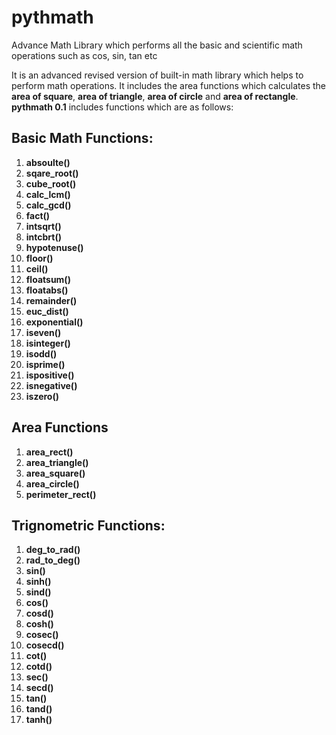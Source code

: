 # pythmath
Advance Math Library which performs all the basic and scientific math operations such as cos, sin, tan etc

It is an advanced revised version of built-in math library which helps to perform math operations. It includes the area functions which calculates the **area of square**, **area of triangle**, **area of circle** and **area of rectangle**. **pythmath 0.1** includes functions which are as follows:

## Basic Math Functions:
1) **absoulte()**
2) **sqare_root()**
3) **cube_root()**
4) **calc_lcm()**
5) **calc_gcd()**
6) **fact()**
7) **intsqrt()**
8) **intcbrt()**
9) **hypotenuse()**
10) **floor()**
11) **ceil()**
12) **floatsum()**
13) **floatabs()**
14) **remainder()**
15) **euc_dist()**
16) **exponential()**
17) **iseven()**
18) **isinteger()**
19) **isodd()**
20) **isprime()**
21) **ispositive()**
22) **isnegative()**
23) **iszero()**

## Area Functions
1) **area_rect()**
2) **area_triangle()**
3) **area_square()**
4) **area_circle()**
5) **perimeter_rect()**

## Trignometric Functions:
1) **deg_to_rad()**
2) **rad_to_deg()**
3) **sin()**
4) **sinh()**
5) **sind()**
6) **cos()**
7) **cosd()**
8) **cosh()**
9) **cosec()**
10) **cosecd()**
11) **cot()**
12) **cotd()**
13) **sec()**
14) **secd()**
15) **tan()**
16) **tand()**
17) **tanh()**
